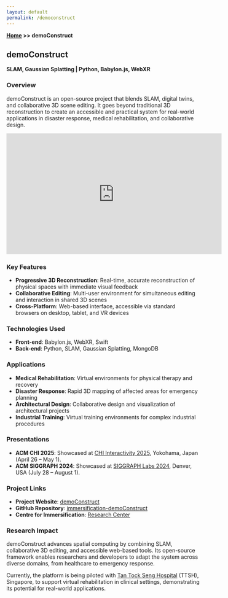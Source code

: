 ```yaml
---
layout: default
permalink: /democonstruct
---
```


**[Home](/) >> demoConstruct**

## demoConstruct

**SLAM, Gaussian Splatting \| Python, Babylon.js, WebXR**

### Overview

demoConstruct is an open-source project that blends SLAM, digital twins, and collaborative 3D scene editing. It goes beyond traditional 3D reconstruction to create an accessible and practical system for real-world applications in disaster response, medical rehabilitation, and collaborative design.

<iframe width="560" height="315" src="https://www.youtube.com/embed/h0eHyic-tmE?si=I32gXRK2NZIq21T0" title="YouTube video player" frameborder="0" allow="accelerometer; autoplay; clipboard-write; encrypted-media; gyroscope; picture-in-picture; web-share" referrerpolicy="strict-origin-when-cross-origin" allowfullscreen></iframe>
<br/>

### Key Features

- **Progressive 3D Reconstruction**: Real-time, accurate reconstruction of physical spaces with immediate visual feedback
- **Collaborative Editing**: Multi-user environment for simultaneous editing and interaction in shared 3D scenes
- **Cross-Platform**: Web-based interface, accessible via standard browsers on desktop, tablet, and VR devices

### Technologies Used

- **Front-end**: Babylon.js, WebXR, Swift
- **Back-end**: Python, SLAM, Gaussian Splatting, MongoDB

### Applications

- **Medical Rehabilitation**: Virtual environments for physical therapy and recovery
- **Disaster Response**: Rapid 3D mapping of affected areas for emergency planning
- **Architectural Design**: Collaborative design and visualization of architectural projects
- **Industrial Training**: Virtual training environments for complex industrial procedures

### Presentations

- **ACM CHI 2025**: Showcased at [CHI Interactivity 2025](https://chi2025.acm.org/for-authors/interactivity), Yokohama, Japan (April 26 – May 1).
- **ACM SIGGRAPH 2024**: Showcased at [SIGGRAPH Labs 2024](https://s2024.siggraph.org/program/labs/), Denver, USA (July 28 – August 1).

### Project Links

- **Project Website**: [demoConstruct](https://www.immersification.org/projects/2025/02/28/democonstruct.html)
- **GitHub Repository**: [immersification-demoConstruct](https://github.com/singaporetech/immersification-demoConstruct)
- **Centre for Immersification**: [Research Center](https://www.immersification.org/)

### Research Impact

demoConstruct advances spatial computing by combining SLAM, collaborative 3D editing, and accessible web-based tools. Its open-source framework enables researchers and developers to adapt the system across diverse domains, from healthcare to emergency response.

Currently, the platform is being piloted with [Tan Tock Seng Hospital](https://www.ttsh.com.sg/Pages/default.aspx) (TTSH), Singapore, to support virtual rehabilitation in clinical settings, demonstrating its potential for real-world applications.
